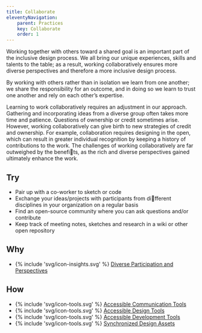 ```yaml
---
title: Collaborate
eleventyNavigation:
    parent: Practices
    key: Collaborate
    order: 1
---
```


Working together with others toward a shared goal is an important part of the inclusive design process. We all bring our
unique experiences, skills and talents to the table; as a result, working collaboratively ensures more diverse
perspectives and therefore a more inclusive design process.

By working with others rather than in isolation we learn from one another; we share the responsibility for an outcome,
and in doing so we learn to trust one another and rely on each other’s expertise.

Learning to work collaboratively requires an adjustment in our approach. Gathering and incorporating ideas from a
diverse group often takes more time and patience. Questions of ownership or credit sometimes arise. However, working
collaboratively can give birth to new strategies of credit and ownership. For example, collaboration requires designing
in the open, which can result in greater individual recognition by keeping a history of contributions to the work. The
challenges of working collaboratively are far outweighed by the benefits, as the rich and diverse perspectives gained
ultimately enhance the work.

## Try

* Pair up with a co-worker to sketch or code
* Exchange your ideas/projects with participants from different disciplines in your organization on a regular basis
* Find an open-source community where you can ask questions and/or contribute
* Keep track of meeting notes, sketches and research in a wiki or other open repository

## Why

* {% include 'svg/icon-insights.svg' %} [Diverse Participation and Perspectives](/insights/DiverseParticipationAndPerspectives.html)

## How

* {% include 'svg/icon-tools.svg' %} [Accessible Communication Tools](/tools/AccessibleCommunicationTools.html)
* {% include 'svg/icon-tools.svg' %} [Accessible Design Tools](/tools/AccessibleDesignTools.html)
* {% include 'svg/icon-tools.svg' %} [Accessible Development Tools](/tools/AccessibleDevelopmentTools.html)
* {% include 'svg/icon-tools.svg' %} [Synchronized Design Assets](/tools/SynchronizedDesignAssets.html)
